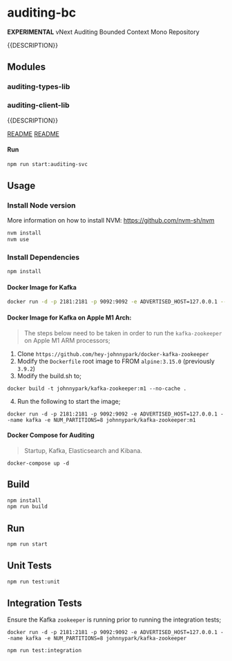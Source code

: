 # auditing-bc

**EXPERIMENTAL** vNext Auditing Bounded Context Mono Repository

{{DESCRIPTION}}

## Modules

### auditing-types-lib
### auditing-client-lib

{{DESCRIPTION}}

[README](modules/auditing-types-lib/README.md)
[README](modules/auditing-client-lib/README.md)

#### Run

```bash
npm run start:auditing-svc
```

## Usage

### Install Node version

More information on how to install NVM: https://github.com/nvm-sh/nvm

```bash
nvm install
nvm use
```

### Install Dependencies

```bash
npm install 
```

#### Docker Image for Kafka
```bash
docker run -d -p 2181:2181 -p 9092:9092 -e ADVERTISED_HOST=127.0.0.1 --name kafka -e NUM_PARTITIONS=8 johnnypark/kafka-zookeeper
```

#### Docker Image for Kafka on Apple M1 Arch:
> The steps below need to be taken in order to run the `kafka-zookeeper` on Apple M1 ARM processors;  
1. Clone `https://github.com/hey-johnnypark/docker-kafka-zookeeper`
2. Modify the `Dockerfile` root image to FROM `alpine:3.15.0` (previously `3.9.2`)
3. Modify the build.sh to;
```text
docker build -t johnnypark/kafka-zookeeper:m1 --no-cache .
```
4. Run the following to start the image;
```shell
docker run -d -p 2181:2181 -p 9092:9092 -e ADVERTISED_HOST=127.0.0.1 --name kafka -e NUM_PARTITIONS=8 johnnypark/kafka-zookeeper:m1
```

#### Docker Compose for Auditing
> Startup, Kafka, Elasticsearch and Kibana. 

```shell
docker-compose up -d
```

## Build

```bash
npm install
npm run build
```

## Run

```bash
npm run start
```

## Unit Tests
```bash
npm run test:unit
```

## Integration Tests

Ensure the Kafka `zookeeper` is running prior to running the integration tests;
```shell
docker run -d -p 2181:2181 -p 9092:9092 -e ADVERTISED_HOST=127.0.0.1 --name kafka -e NUM_PARTITIONS=8 johnnypark/kafka-zookeeper
```

```bash
npm run test:integration
```

